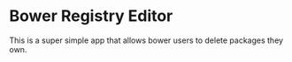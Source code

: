 # Bower Registry Editor

This is a super simple app that allows bower users to delete packages they own.